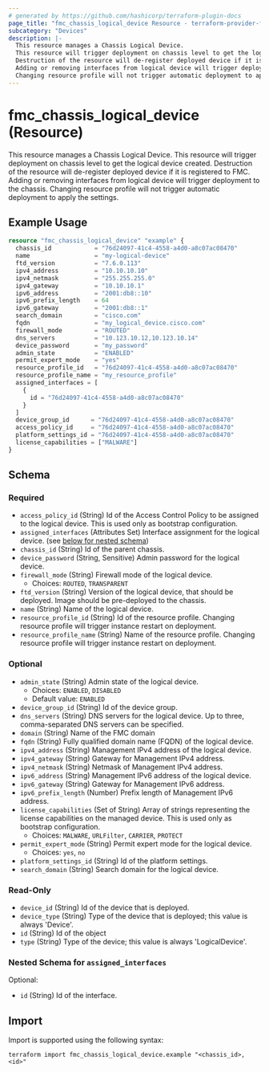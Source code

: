 ```yaml
---
# generated by https://github.com/hashicorp/terraform-plugin-docs
page_title: "fmc_chassis_logical_device Resource - terraform-provider-fmc"
subcategory: "Devices"
description: |-
  This resource manages a Chassis Logical Device.
  This resource will trigger deployment on chassis level to get the logical device created.
  Destruction of the resource will de-register deployed device if it is registered to FMC.
  Adding or removing interfaces from logical device will trigger deployment to the chassis.
  Changing resource profile will not trigger automatic deployment to apply the settings.
---
```


# fmc_chassis_logical_device (Resource)

This resource manages a Chassis Logical Device.
 This resource will trigger deployment on chassis level to get the logical device created.
 Destruction of the resource will de-register deployed device if it is registered to FMC.
 Adding or removing interfaces from logical device will trigger deployment to the chassis.
 Changing resource profile will not trigger automatic deployment to apply the settings.

## Example Usage

```terraform
resource "fmc_chassis_logical_device" "example" {
  chassis_id            = "76d24097-41c4-4558-a4d0-a8c07ac08470"
  name                  = "my-logical-device"
  ftd_version           = "7.6.0.113"
  ipv4_address          = "10.10.10.10"
  ipv4_netmask          = "255.255.255.0"
  ipv4_gateway          = "10.10.10.1"
  ipv6_address          = "2001:db8::10"
  ipv6_prefix_length    = 64
  ipv6_gateway          = "2001:db8::1"
  search_domain         = "cisco.com"
  fqdn                  = "my_logical_device.cisco.com"
  firewall_mode         = "ROUTED"
  dns_servers           = "10.123.10.12,10.123.10.14"
  device_password       = "my_password"
  admin_state           = "ENABLED"
  permit_expert_mode    = "yes"
  resource_profile_id   = "76d24097-41c4-4558-a4d0-a8c07ac08470"
  resource_profile_name = "my_resource_profile"
  assigned_interfaces = [
    {
      id = "76d24097-41c4-4558-a4d0-a8c07ac08470"
    }
  ]
  device_group_id      = "76d24097-41c4-4558-a4d0-a8c07ac08470"
  access_policy_id     = "76d24097-41c4-4558-a4d0-a8c07ac08470"
  platform_settings_id = "76d24097-41c4-4558-a4d0-a8c07ac08470"
  license_capabilities = ["MALWARE"]
}
```

<!-- schema generated by tfplugindocs -->
## Schema

### Required

- `access_policy_id` (String) Id of the Access Control Policy to be assigned to the logical device. This is used only as bootstrap configuration.
- `assigned_interfaces` (Attributes Set) Interface assignment for the logical device. (see [below for nested schema](#nestedatt--assigned_interfaces))
- `chassis_id` (String) Id of the parent chassis.
- `device_password` (String, Sensitive) Admin password for the logical device.
- `firewall_mode` (String) Firewall mode of the logical device.
  - Choices: `ROUTED`, `TRANSPARENT`
- `ftd_version` (String) Version of the logical device, that should be deployed. Image should be pre-deployed to the chassis.
- `name` (String) Name of the logical device.
- `resource_profile_id` (String) Id of the resource profile. Changing resource profile will trigger instance restart on deployment.
- `resource_profile_name` (String) Name of the resource profile. Changing resource profile will trigger instance restart on deployment.

### Optional

- `admin_state` (String) Admin state of the logical device.
  - Choices: `ENABLED`, `DISABLED`
  - Default value: `ENABLED`
- `device_group_id` (String) Id of the device group.
- `dns_servers` (String) DNS servers for the logical device. Up to three, comma-separated DNS servers can be specified.
- `domain` (String) Name of the FMC domain
- `fqdn` (String) Fully qualified domain name (FQDN) of the logical device.
- `ipv4_address` (String) Management IPv4 address of the logical device.
- `ipv4_gateway` (String) Gateway for Management IPv4 address.
- `ipv4_netmask` (String) Netmask of Management IPv4 address.
- `ipv6_address` (String) Management IPv6 address of the logical device.
- `ipv6_gateway` (String) Gateway for Management IPv6 address.
- `ipv6_prefix_length` (Number) Prefix length of Management IPv6 address.
- `license_capabilities` (Set of String) Array of strings representing the license capabilities on the managed device. This is used only as bootstrap configuration.
  - Choices: `MALWARE`, `URLFilter`, `CARRIER`, `PROTECT`
- `permit_expert_mode` (String) Permit expert mode for the logical device.
  - Choices: `yes`, `no`
- `platform_settings_id` (String) Id of the platform settings.
- `search_domain` (String) Search domain for the logical device.

### Read-Only

- `device_id` (String) Id of the device that is deployed.
- `device_type` (String) Type of the device that is deployed; this value is always 'Device'.
- `id` (String) Id of the object
- `type` (String) Type of the device; this value is always 'LogicalDevice'.

<a id="nestedatt--assigned_interfaces"></a>
### Nested Schema for `assigned_interfaces`

Optional:

- `id` (String) Id of the interface.

## Import

Import is supported using the following syntax:

```shell
terraform import fmc_chassis_logical_device.example "<chassis_id>,<id>"
```

